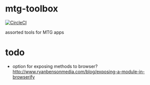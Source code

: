 # mtg-toolbox

[![CircleCI](https://circleci.com/gh/mpaulweeks/mtg-toolbox/tree/master.svg?style=svg)](https://circleci.com/gh/mpaulweeks/mtg-toolbox/tree/master)

assorted tools for MTG apps

# todo

- option for exposing methods to browser? http://www.ryanbensonmedia.com/blog/exposing-a-module-in-browserify
